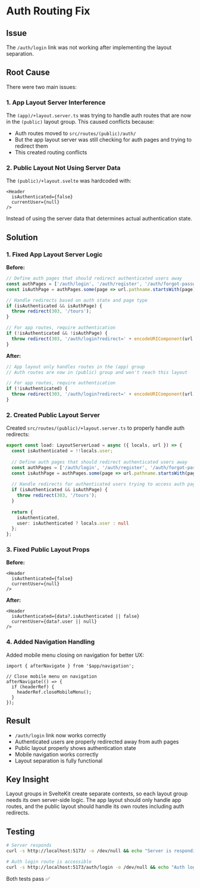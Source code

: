 # Auth Routing Fix

## Issue
The `/auth/login` link was not working after implementing the layout separation.

## Root Cause
There were two main issues:

### 1. App Layout Server Interference
The `(app)/+layout.server.ts` was trying to handle auth routes that are now in the `(public)` layout group. This caused conflicts because:
- Auth routes moved to `src/routes/(public)/auth/`
- But the app layout server was still checking for auth pages and trying to redirect them
- This created routing conflicts

### 2. Public Layout Not Using Server Data
The `(public)/+layout.svelte` was hardcoded with:
```svelte
<Header 
  isAuthenticated={false}
  currentUser={null}
/>
```

Instead of using the server data that determines actual authentication state.

## Solution

### 1. Fixed App Layout Server Logic
**Before:**
```typescript
// Define auth pages that should redirect authenticated users away
const authPages = ['/auth/login', '/auth/register', '/auth/forgot-password', '/auth/reset-password'];
const isAuthPage = authPages.some(page => url.pathname.startsWith(page));

// Handle redirects based on auth state and page type
if (isAuthenticated && isAuthPage) {
  throw redirect(303, '/tours');
}

// For app routes, require authentication
if (!isAuthenticated && !isAuthPage) {
  throw redirect(303, '/auth/login?redirect=' + encodeURIComponent(url.pathname));
}
```

**After:**
```typescript
// App layout only handles routes in the (app) group
// Auth routes are now in (public) group and won't reach this layout

// For app routes, require authentication
if (!isAuthenticated) {
  throw redirect(303, '/auth/login?redirect=' + encodeURIComponent(url.pathname));
}
```

### 2. Created Public Layout Server
Created `src/routes/(public)/+layout.server.ts` to properly handle auth redirects:

```typescript
export const load: LayoutServerLoad = async ({ locals, url }) => {
  const isAuthenticated = !!locals.user;
  
  // Define auth pages that should redirect authenticated users away
  const authPages = ['/auth/login', '/auth/register', '/auth/forgot-password', '/auth/reset-password'];
  const isAuthPage = authPages.some(page => url.pathname.startsWith(page));
  
  // Handle redirects for authenticated users trying to access auth pages
  if (isAuthenticated && isAuthPage) {
    throw redirect(303, '/tours');
  }
  
  return {
    isAuthenticated,
    user: isAuthenticated ? locals.user : null
  };
};
```

### 3. Fixed Public Layout Props
**Before:**
```svelte
<Header 
  isAuthenticated={false}
  currentUser={null}
/>
```

**After:**
```svelte
<Header 
  isAuthenticated={data?.isAuthenticated || false}
  currentUser={data?.user || null}
/>
```

### 4. Added Navigation Handling
Added mobile menu closing on navigation for better UX:

```svelte
import { afterNavigate } from '$app/navigation';

// Close mobile menu on navigation
afterNavigate(() => {
  if (headerRef) {
    headerRef.closeMobileMenu();
  }
});
```

## Result
- `/auth/login` link now works correctly
- Authenticated users are properly redirected away from auth pages
- Public layout properly shows authentication state
- Mobile navigation works correctly
- Layout separation is fully functional

## Key Insight
Layout groups in SvelteKit create separate contexts, so each layout group needs its own server-side logic. The app layout should only handle app routes, and the public layout should handle its own routes including auth redirects.

## Testing
```bash
# Server responds
curl -s http://localhost:5173/ -o /dev/null && echo "Server is responding"

# Auth login route is accessible  
curl -s http://localhost:5173/auth/login -o /dev/null && echo "Auth login route is accessible"
```

Both tests pass ✅ 